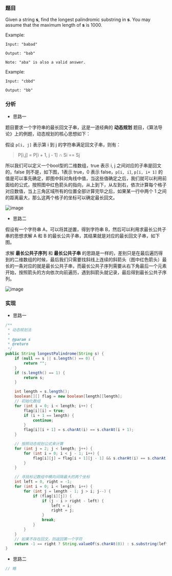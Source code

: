 ### 题目

Given a string __s__, find the longest palindromic substring in __s__. You may assume that the maximum length of __s__ is 1000.

Example:

```text
Input: "babad"

Output: "bab"

Note: "aba" is also a valid answer.
```

Example:

```
Input: "cbbd"

Output: "bb"
```

### 分析

- 思路一

题目要求一个字符串的最长回文子串，这是一道经典的 __动态规划__ 题目，《算法导论》上的例题，动态规划的核心思想如下：

假设 `p[i, j]` 表示第 i 到 j 的字符串满足回文子串，则有：

> P[i,j] = P[i + 1, j - 1] ∩ Si == Sj

所以我们可以定义一个bool型的二维数组，true 表示 i, j 之间对应的子串是回文的，false 则不是，如下图，1表示 true，0 表示 false，`p[i, i]`, `p[i, i+ 1]` 的值是可以事先确定，即图中斜对角线中值，当这些值确定之后，我们就可以利用前面给的公式，按照图中红色箭头的指向，从上到下，从左到右，依次计算每个格子对应数值，当上三角区域所有的位置全部计算完毕之后，如果某一行中两个 1 之间的距离最大，那么这两个格子的坐标可以确定最长回文。

![image](https://github.com/procyon-lotor/procyon-lotor.github.io/blob/master/img/2017/20170425221455.png?raw=true)

- 思路二

假设有一个字符串 A，可以将其逆置，得到字符串 B，然后可以利用求最长公共子串的思想求解 A 和 B 的最长公共子串，其结果就是对应的最长回文子串，如下图。

求解 __最长公共子序列__ 和 __最长公共子串__ 的思路是一样的，差别只是在最后遍历得到的二维数组的时候，最后我们只需要找斜线上连续的斜箭头（图中红色箭头）最长的一条对应的就是最长公共子串，而最长公共子序列需要从右下角最后一个元素开始，按照箭头的方向依次向前遍历，遇到斜箭头就记录，最后得到最长公共子序列。

![image](https://github.com/procyon-lotor/procyon-lotor.github.io/blob/master/img/2017/20170425221632.png?raw=true)

### 实现

- 思路一

```java
/**
 * 动态规划法
 *
 * @param s
 * @return
 */
public String longestPalindrome(String s) {
    if (null == s || s.length() == 0) {
        return "";
    }
    if (s.length() == 1) {
        return s;
    }

    int length = s.length();
    boolean[][] flag = new boolean[length][length];
    // 初始化数组
    for (int i = 0; i < length; i++) {
        flag[i][i] = true;
        if (i + 1 == length) {
            continue;
        }
        flag[i][i + 1] = s.charAt(i) == s.charAt(i + 1);
    }

    // 按照动态规划公式来计算
    for (int j = 2; j < length; j++) {
        for (int i = 0; i < j - 1; i++) {
            flag[i][j] = flag[i + 1][j - 1] && s.charAt(i) == s.charAt(j);
        }
    }

    // 寻找标记数组中横向间隔最大的两个坐标
    int left = 0, right = -1;
    for (int i = 0; i < length; i++) {
        for (int j = length - 1; j > i; j--) {
            if (flag[i][j]) {
                if (j - i > right - left) {
                    left = i;
                    right = j;
                }
                break;
            }
        }
    }
    // 如果不存在回文，则返回第一个字符
    return -1 == right ? String.valueOf(s.charAt(0)) : s.substring(left, right + 1);
}
```

- 思路二

```java
// 略
```